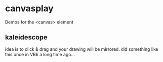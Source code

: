 canvasplay
==========

Demos for the &lt;canvas> element

kaleidescope
------------

idea is to click & drag and your drawing will be mirrored. did something like this once in VB6 a long time ago...
